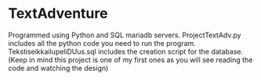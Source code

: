 # TextAdventure
Programmed using Python and SQL mariadb servers.
ProjectTextAdv.py includes all the python code you need to run the program.
TekstiseikkailupeliDUus.sql includes the creation script for the database.
(Keep in mind this project is one of my first ones as you will see reading the code and watching the design)
